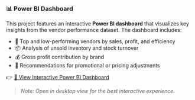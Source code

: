 ### 📊 Power BI Dashboard

This project features an interactive **Power BI dashboard** that visualizes key insights from the vendor performance dataset. The dashboard includes:

- 🛒 Top and low-performing vendors by sales, profit, and efficiency  
- 📦 Analysis of unsold inventory and stock turnover  
- 💰 Gross profit contribution by brand  
- 🎯 Recommendations for promotional or pricing adjustments  

👉 [🔗 View Interactive Power BI Dashboard]([https://your-public-powerbi-link.com](https://app.powerbi.com/groups/me/reports/991228d8-f240-4c92-8fe4-83370a169424/a09055c0a16804ed4443?experience=power-bi))

> _Note: Open in desktop view for the best interactive experience._

